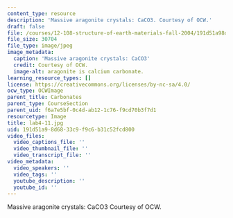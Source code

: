 ```yaml
---
content_type: resource
description: 'Massive aragonite crystals: CaCO3. Courtesy of OCW.'
draft: false
file: /courses/12-108-structure-of-earth-materials-fall-2004/191d51a98d6833c9f9c6b31c52fcd800_lab4-11.jpg
file_size: 30704
file_type: image/jpeg
image_metadata:
  caption: 'Massive aragonite crystals: CaCO3'
  credit: Courtesy of OCW.
  image-alt: aragonite is calcium carbonate.
learning_resource_types: []
license: https://creativecommons.org/licenses/by-nc-sa/4.0/
ocw_type: OCWImage
parent_title: Carbonates
parent_type: CourseSection
parent_uid: f6a7e5bf-0c4d-ab12-1c76-f9cd70b3f7d1
resourcetype: Image
title: lab4-11.jpg
uid: 191d51a9-8d68-33c9-f9c6-b31c52fcd800
video_files:
  video_captions_file: ''
  video_thumbnail_file: ''
  video_transcript_file: ''
video_metadata:
  video_speakers: ''
  video_tags: ''
  youtube_description: ''
  youtube_id: ''
---
```

Massive aragonite crystals: CaCO3 Courtesy of OCW.
